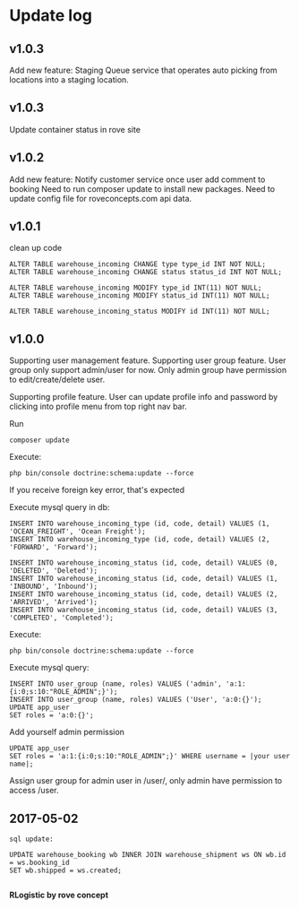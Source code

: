 Update log
=
v1.0.3
-
Add new feature: Staging Queue service that operates auto picking from locations into a staging location.

v1.0.3
-
Update container status in rove site

v1.0.2
-
Add new feature: Notify customer service once user add comment to booking
Need to run composer update to install new packages.
Need to update config file for roveconcepts.com api data.

v1.0.1
-
clean up code

```
ALTER TABLE warehouse_incoming CHANGE type type_id INT NOT NULL;
ALTER TABLE warehouse_incoming CHANGE status status_id INT NOT NULL;

ALTER TABLE warehouse_incoming MODIFY type_id INT(11) NOT NULL;
ALTER TABLE warehouse_incoming MODIFY status_id INT(11) NOT NULL;

ALTER TABLE warehouse_incoming_status MODIFY id INT(11) NOT NULL;

```

v1.0.0
-
Supporting user management feature.
Supporting user group feature.
User group only support admin/user for now. Only admin group have permission to edit/create/delete user.

Supporting profile feature.
User can update profile info and password by clicking into profile menu from top right nav bar.


Run
````
composer update
````

Execute:

````
php bin/console doctrine:schema:update --force
````
If you receive foreign key error, that's expected

Execute mysql query in db:
````
INSERT INTO warehouse_incoming_type (id, code, detail) VALUES (1, 'OCEAN_FREIGHT', 'Ocean Freight');
INSERT INTO warehouse_incoming_type (id, code, detail) VALUES (2, 'FORWARD', 'Forward');

INSERT INTO warehouse_incoming_status (id, code, detail) VALUES (0, 'DELETED', 'Deleted');
INSERT INTO warehouse_incoming_status (id, code, detail) VALUES (1, 'INBOUND', 'Inbound');
INSERT INTO warehouse_incoming_status (id, code, detail) VALUES (2, 'ARRIVED', 'Arrived');
INSERT INTO warehouse_incoming_status (id, code, detail) VALUES (3, 'COMPLETED', 'Completed');
````
Execute:

````
php bin/console doctrine:schema:update --force
````

Execute mysql query:
````
INSERT INTO user_group (name, roles) VALUES ('admin', 'a:1:{i:0;s:10:"ROLE_ADMIN";}');
INSERT INTO user_group (name, roles) VALUES ('User', 'a:0:{}');
UPDATE app_user
SET roles = 'a:0:{}';
````
Add yourself admin permission

````
UPDATE app_user
SET roles = 'a:1:{i:0;s:10:"ROLE_ADMIN";}' WHERE username = |your user name|;
````

Assign user group for admin user in /user/, only admin have permission to access /user.

2017-05-02
-
````
sql update:

UPDATE warehouse_booking wb INNER JOIN warehouse_shipment ws ON wb.id = ws.booking_id
SET wb.shipped = ws.created;


````



**RLogistic by rove concept**